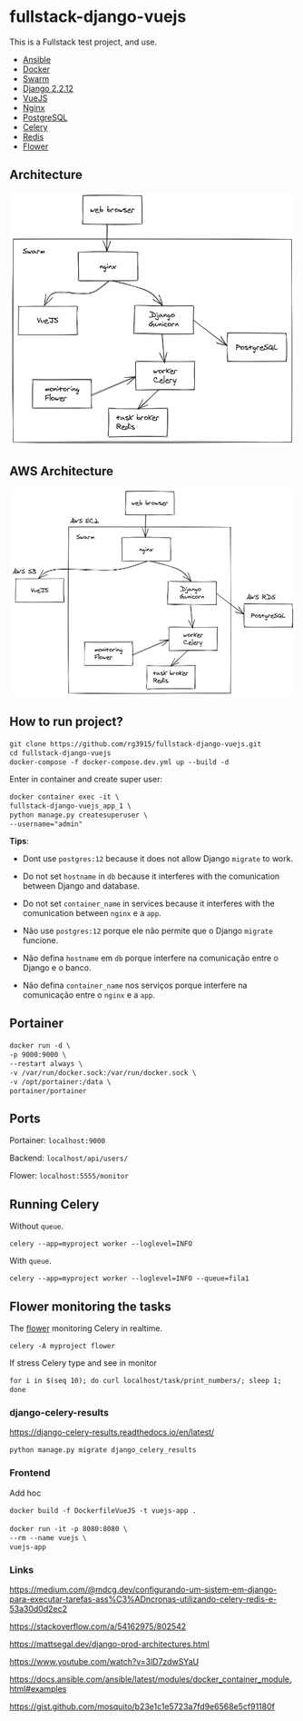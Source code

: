 # fullstack-django-vuejs

This is a Fullstack test project, and use.

* [Ansible](https://docs.ansible.com/ansible/latest/index.html)
* [Docker](https://docs.docker.com/get-started/)
* [Swarm](https://docs.docker.com/engine/swarm/)
* [Django 2.2.12](https://docs.djangoproject.com/en/2.2/)
* [VueJS](https://vuejs.org/v2/guide/)
* [Nginx](https://nginx.org/en/docs/)
* [PostgreSQL](https://www.postgresql.org/docs/)
* [Celery](https://docs.celeryproject.org/en/stable/getting-started/introduction.html)
* [Redis](https://redis.io/documentation)
* [Flower](https://flower.readthedocs.io/en/latest/)

## Architecture

![01](img/01-swarm.png)

## AWS Architecture

![02](img/02-external-AWS-service.png)


## How to run project?

```
git clone https://github.com/rg3915/fullstack-django-vuejs.git
cd fullstack-django-vuejs
docker-compose -f docker-compose.dev.yml up --build -d
```


Enter in container and create super user:

```
docker container exec -it \
fullstack-django-vuejs_app_1 \
python manage.py createsuperuser \
--username="admin"
```

**Tips**:

* Dont use `postgres:12` because it does not allow Django `migrate` to work.
* Do not set `hostname` in `db` because it interferes with the comunication between Django and database.
* Do not set `container_name` in services because it interferes with the comunication between `nginx` e a `app`.

* Não use `postgres:12` porque ele não permite que o Django `migrate` funcione.
* Não defina `hostname` em `db` porque interfere na comunicação entre o Django e o banco.
* Não defina `container_name` nos serviços porque interfere na comunicação entre o `nginx` e a `app`.


## Portainer

```
docker run -d \
-p 9000:9000 \
--restart always \
-v /var/run/docker.sock:/var/run/docker.sock \
-v /opt/portainer:/data \
portainer/portainer
```

## Ports

Portainer: `localhost:9000`

Backend: `localhost/api/users/`

Flower: `localhost:5555/monitor`


## Running Celery

Without `queue`.

```
celery --app=myproject worker --loglevel=INFO
```

With `queue`.

```
celery --app=myproject worker --loglevel=INFO --queue=fila1
```

## Flower monitoring the tasks

The [flower](https://flower.readthedocs.io/en/latest/) monitoring Celery in realtime.

```
celery -A myproject flower
```

If stress Celery type and see in monitor

```
for i in $(seq 10); do curl localhost/task/print_numbers/; sleep 1; done
```



### django-celery-results

https://django-celery-results.readthedocs.io/en/latest/

```
python manage.py migrate django_celery_results
```

### Frontend

Add hoc

```
docker build -f DockerfileVueJS -t vuejs-app .

docker run -it -p 8080:8080 \
--rm --name vuejs \
vuejs-app
```

### Links

https://medium.com/@mdcg.dev/configurando-um-sistem-em-django-para-executar-tarefas-ass%C3%ADncronas-utilizando-celery-redis-e-53a30d0d2ec2

https://stackoverflow.com/a/54162975/802542

https://mattsegal.dev/django-prod-architectures.html

https://www.youtube.com/watch?v=3lD7zdwSYaU

https://docs.ansible.com/ansible/latest/modules/docker_container_module.html#examples

https://gist.github.com/mosquito/b23e1c1e5723a7fd9e6568e5cf91180f
